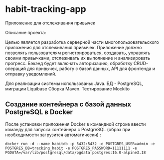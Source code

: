# habit-tracking-app
Приложение для отслеживания привычек

Описание проекта:

Целью является разработка серверной части многопользовательского приложения для отслеживания привычек.
Приложение должно позволять пользователям регистрироваться, создавать, управлять своими привычками, 
отслеживать их выполнение и анализировать прогресс. 
Бэкэнд будет включать авторизацию, обработку CRUD-операций для привычек, работу с базой данных, 
API для фронтенда и отправку уведомлений.

Для реализации системы использованы: Java.
БД - PostgreSQL, миграции Liquibase
Сборка Maven.
Тестирование Mockito

## Создание контейнера с базой данных PostgreSQL в Docker

После установки приложения Docker в командной строке ввести команду 
для запуска контейнера с PostgreSQL (образ при необходимости загрузится автоматически) :

    docker run -d --name habitdb -p 5432:5432 -e POSTGRES_USER=admin -e POSTGRES_DB=tracking_habit -e POSTGRES_PASSWORD=11111111 -e PGDATA=/var/lib/postgresql/data/pgdata postgres:16.0-alpine3.18
